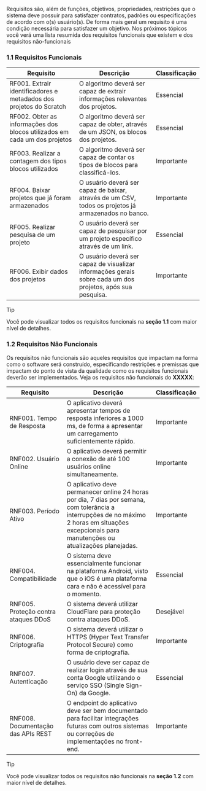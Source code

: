 Requisitos são, além de funções, objetivos, propriedades, restrições que o sistema deve possuir para satisfazer contratos, padrões ou especificações de acordo com o(s) usuário(s). De forma mais geral um requisito é uma condição necessária para satisfazer um objetivo. Nos próximos tópicos você verá uma lista resumida dos requisitos funcionais que existem e dos requisitos não-funcionais

### 1.1 Requisitos Funcionais

| Requisito | Descrição | Classificação |
| --- | --- | --- |
| RF001. Extrair identificadores e metadados dos projetos do Scratch | O algoritmo deverá ser capaz de extrair informações relevantes dos projetos. | Essencial | 
| RF002. Obter as informações dos blocos utilizados em cada um dos projetos | O algoritmo deverá ser capaz de obter, através de um JSON, os blocos dos projetos. | Essencial | 
| RF003. Realizar a contagem dos tipos blocos utilizados | O algoritmo deverá ser capaz de contar os tipos de blocos para classificá-los. | Importante | 
| RF004. Baixar projetos que já foram armazenados | O usuário deverá ser capaz de baixar, através de um CSV, todos os projetos já armazenados no banco. | Importante |
| RF005. Realizar pesquisa de um projeto | O usuário deverá ser capaz de pesquisar por um projeto específico através de um link. | Essencial |
| RF006. Exibir dados dos projetos | O usuário deverá ser capaz de visualizar informações gerais sobre cada um dos projetos, após sua pesquisa. | Importante |


> [!TIP]
> Você pode visualizar todos os requisitos funcionais na **seção 1.1** com maior nível de detalhes.

### 1.2 Requisitos Não Funcionais

Os requisitos não funcionais são aqueles requisitos que impactam na forma como o software será construído, especificando restrições e premissas que impactam do ponto de vista da qualidade como os requisitos funcionais deverão ser implementados. Veja os requisitos não funcionais do **XXXXX**:

| Requisito | Descrição | Classificação |
| --- | --- | --- |
| RNF001. Tempo de Resposta | O aplicativo deverá apresentar tempos de resposta inferiores a 1000 ms, de forma a apresentar um carregamento suficientemente rápido. | Importante |
| RNF002. Usuário Online | O aplicativo deverá permitir a conexão de até 100 usuários online simultaneamente. | Importante |
| RNF003. Período Ativo | O aplicativo deve permanecer online 24 horas por dia, 7 dias por semana, com tolerância a interrupções de no máximo 2 horas em situações excepcionais para manutenções ou atualizações planejadas. | Importante |
| RNF004. Compatibilidade | O sistema deve essencialmente funcionar na plataforma Android, visto que o iOS é uma plataforma cara e não é acessível para o momento. | Essencial |
| RNF005. Proteção contra ataques DDoS | O sistema deverá utilizar CloudFlare para proteção contra ataques DDoS. | Desejável |
| RNF006. Criptografia | O sistema deverá utilizar o HTTPS (Hyper Text Transfer Protocol Secure) como forma de criptografia. | Importante |
| RNF007. Autenticação | O usuário deve ser capaz de realizar login através de sua conta Google utilizando o serviço SSO (Single Sign-On) da Google. | Essencial |
| RNF008. Documentação das APIs REST | O endpoint do aplicativo deve ser bem documentado para facilitar integrações futuras com outros sistemas ou correções de implementações no front-end. | Importante |

> [!TIP]
> Você pode visualizar todos os requisitos não funcionais na **seção 1.2** com maior nível de detalhes.